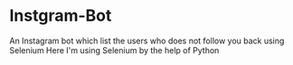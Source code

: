 # Instgram-Bot
An Instagram bot which list the users who does not follow you back using Selenium
Here I'm using Selenium by the help of Python

